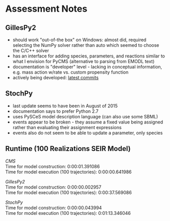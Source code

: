 # Assessment Notes

## GillesPy2

- should work "out-of-the box" on Windows: almost did, required selecting the NumPy solver rather than auto which seemed to choose the C/C++ solver
- has an interface for adding species, parameters, and reactions similar to what I envision for PyCMS (alternative to parsing from EMODL text)
- documentation is "developer" level - lacking in conceptual information, e.g. mass action w/rate vs. custom propensity function
- actively being developed: [latest commits](https://github.com/GillesPy2/GillesPy2/commits/master)

## StochPy

- last update seems to have been in August of 2015
- documentation says to prefer Python 2.7
- uses PySCeS model description language (can also use some SBML)
- events appear to be broken - they assume a fixed value being assigned rather than evaluating their assignment expressions
- events also do not seem to be able to update a parameter, only species

## Runtime (100 Realizations SEIR Model)

*CMS*  
Time for model construction: 0:00:01.391086  
Time for model execution (100 trajectories): 0:00:00.641986

*GillesPy2*  
Time for model construction: 0:00:00.002957  
Time for model execution (100 trajectories): 0:00:37.569086

*StochPy*  
Time for model construction: 0:00:00.043994  
Time for model execution (100 trajectories): 0:01:13.346046